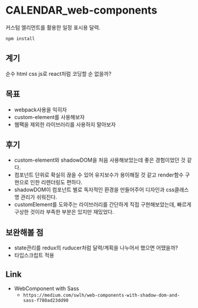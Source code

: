 # CALENDAR_web-components

커스텀 엘리먼트를 활용한 일정 표시용 달력.

```
npm install
```

## 계기

순수 html css js로 react처럼 코딩할 순 없을까?

## 목표

- webpack사용을 익히자
- custom-element를 사용해보자
- 웹팩을 제외한 라이브러리를 사용하지 말아보자

## 후기

- custom-element와 shadowDOM을 처음 사용해보았는데 좋은 경험이었던 것 같다.
- 컴포넌트 단위로 확실히 끊을 수 있어 유지보수가 용이해질 것 같고 render함수 구현으로 인한 리렌더링도 편하다.
- shadowDOM이 컴포넌트 별로 독자적인 환경을 만들어주어 디자인과 css클래스명 관리가 쉬워진다.
- customElement를 도와주는 라이브러리를 간단하게 직접 구현해보았는데, 빠르게 구상한 것이라 부족한 부분은 있지만 재밌었다.

## 보완해볼 점

- state관리를 redux의 ruducer처럼 달력/계획을 나누어서 했으면 어땠을까?
- 타입스크립트 적용

## Link

- WebComponent with Sass
  - `https://medium.com/swlh/web-components-with-shadow-dom-and-sass-f780ad23dd90`
